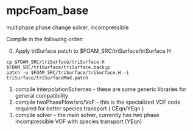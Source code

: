 # mpcFoam_base
multiphase phase change solver, incompressible

Compile in the following order:

0. Apply triSurface patch to $FOAM_SRC/triSurface/triSurface.H
```
cp $FOAM_SRC/triSurface/triSurface.H $FOAM_SRC/triSurface/triSurface.backup
patch -u $FOAM_SRC/triSurface/triSurface.H -i triSurface/triSurfaceMod.patch 
```
1. compile interpolationSchemes - these are some generic libraries for general compatibility
2. compile twoPhaseFlow/src/VoF - this is the specialized VOF code required for better species transport ( CEqn/YEqn )
3. compile solver - the main solver, currently has two phase incompressible VOF with species transport (YEqn)
